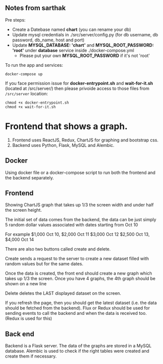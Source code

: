 ## Notes from sarthak

Pre steps:
- Create a Datebase named __chart__ (you can rename your db)
- Update mysql credentials in ./src/server/config.py (for db username, db password, db_name, host and port)
- Update __MYSQL_DATABASE: 'chart'__ and __MYSQL_ROOT_PASSWORD: 'root'__ under __database__ service inside ./docker-compose.yml
  - Please put your own __MYSQL_ROOT_PASSWORD__ if it's not 'root'

To run the app and services:

```
docker-compose up
```

If you face permission issue for **docker-entrypoint.sh** and **wait-for-it.sh** (located at /src/server/)
then please privoide access to those files from `/src/server` location:

```
chmod +x docker-entrypoint.sh
chmod +x wait-for-it.sh
```

# Frontend that shows a graph.

1. Frontend uses ReactJS, Redux, ChartJS for graphing and bootstrap css.
2. Backend uses Python, Flask, MySQL and Alembic.

## Docker

Using docker file or a docker-compose script to run both the frontend and the backend separately.

## Frontend

Showing ChartJS graph that takes up 1/3 the screen width and under half the screen height.

The initial set of data comes from the backend, the data can be just simply 5 random dollar values associated with dates starting from Oct 10

For example
$1,000 Oct 10, $2,000 Oct 11 $3,000 Oct 12 $2,500 Oct 13, $4,000 Oct 14

There are also two buttons called create and delete.

Create sends a request to the server to create a new dataset filled with random values but for the same dates.

Once the data is created, the front end should create a new graph which takes up 1/3 the screen. Once you have 4 graphs, the 4th graph should be shown on a new line

Delete deletes the LAST displayed dataset on the screen.

If you refresh the page, then you should get the latest dataset (i.e. the data should be fetched from the backend).
Flux or Redux should be used for sending events to call the backend and when the data is received too. (Redux is used for this)

## Back end

Backend is a Flask server. The data of the graphs are stored in a MySQL database. Alembic is used to check if the right tables were created and create them if necessary.



